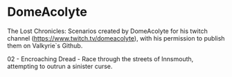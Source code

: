 # DomeAcolyte
The Lost Chronicles: Scenarios created by DomeAcolyte for his twitch channel (https://www.twitch.tv/domeacolyte), with his permission to publish them on Valkyrie`s Github.

02 - Encroaching Dread - Race through the streets of Innsmouth, attempting to outrun a sinister curse.
